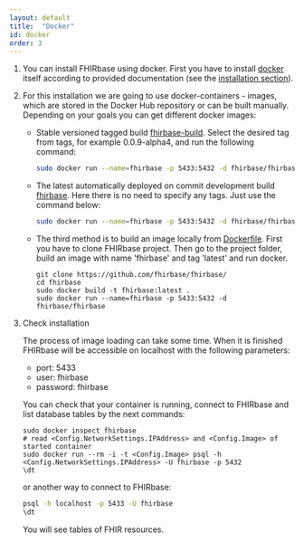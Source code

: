 ```yaml
---
layout: default
title:  "Docker"
id: docker
order: 3
---
```


1.  You can install FHIRbase using docker. First you have to install [docker](https://www.docker.com/) itself according to provided documentation (see the [installation section](https://docs.docker.com/installation/#installation)).

2.  For this installation we are going to use docker-containers - images, which are stored in the Docker Hub repository or can be built manually. Depending on your goals you can get different docker images:

    * Stable versioned tagged build       [fhirbase-build](https://registry.hub.docker.com/u/fhirbase/fhirbase-build). Select
      the desired tag from tags, for example 0.0.9-alpha4, and run the
      following command:

      ~~~bash
      sudo docker run --name=fhirbase -p 5433:5432 -d fhirbase/fhirbase-build:0.0.9-alpha4
      ~~~

    * The latest automatically deployed on commit development build
      [fhirbase](https://registry.hub.docker.com/u/fhirbase/fhirbase). Here
      there is no need to specify any tags. Just use the command
      below:

      ~~~bash
      sudo docker run --name=fhirbase -p 5433:5432 -d fhirbase/fhirbase
      ~~~

    * The third method is to build an image locally from
      [Dockerfile](https://github.com/fhirbase/fhirbase/blob/master/Dockerfile). First
      you have to clone FHIRbase project. Then go to the project
      folder, build an image with name 'fhirbase' and tag 'latest' and
      run docker.

      ~~~
      git clone https://github.com/fhirbase/fhirbase/
      cd fhirbase
      sudo docker build -t fhirbase:latest .
      sudo docker run --name=fhirbase -p 5433:5432 -d fhirbase/fhirbase
      ~~~

3.  Check installation

    The process of image loading can take some time. When it is
    finished FHIRbase will be accessible on localhost with the
    following parameters:
    - port: 5433
    - user: fhirbase
    - password: fhirbase

    You can check that your container is running, connect to FHIRbase
    and list database tables by the next commands:

    ~~~
    sudo docker inspect fhirbase
    # read <Config.NetworkSettings.IPAddress> and <Config.Image> of started container
    sudo docker run --rm -i -t <Config.Image> psql -h <Config.NetworkSettings.IPAddress> -U fhirbase -p 5432
    \dt
    ~~~

    or another way to connect to FHIRbase:

    ~~~bash
    psql -h localhost -p 5433 -U fhirbase
    \dt
    ~~~

    You will see tables of FHIR resources.
